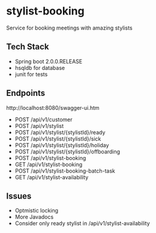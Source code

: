 # stylist-booking
Service for booking meetings with amazing stylists

## Tech Stack
* Spring boot 2.0.0.RELEASE
* hsqldb for database
* junit for tests

## Endpoints
http://localhost:8080/swagger-ui.htm

* POST /api/v1/customer
* POST /api/v1/stylist
* POST /api/v1/stylist/{stylistId}/ready
* POST /api/v1/stylist/{stylistId}/sick
* POST /api/v1/stylist/{stylistId}/holiday
* POST /api/v1/stylist/{stylistId}/offboarding
* POST /api/v1/stylist-booking
* GET /api/v1/stylist-booking
* POST /api/v1/stylist-booking-batch-task
* GET /api/v1/stylist-availability



## Issues
* Optmistic locking
* More Javadocs
* Consider only ready stylist in /api/v1/stylist-availability

